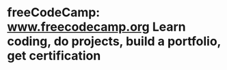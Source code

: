 # freeCodeCamp: www.freecodecamp.org Learn coding, do projects, build a portfolio, get certification
